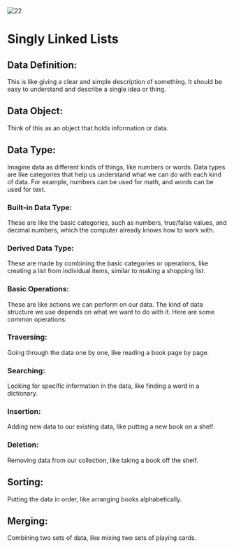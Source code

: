 ![22](https://github.com/manningstinson/holbertonschool-low_level_programming/assets/104523090/2a2f99b9-eb74-4021-93e5-9a8530f9a9ea)
# Singly Linked Lists

## Data Definition: 
This is like giving a clear and simple description of something. It should be easy to understand and describe a single idea or thing.

## Data Object: 
Think of this as an object that holds information or data.

## Data Type: 
Imagine data as different kinds of things, like numbers or words. Data types are like categories that help us understand what we can do with each kind of data. For example, numbers can be used for math, and words can be used for text.

### Built-in Data Type: 
These are like the basic categories, such as numbers, true/false values, and decimal numbers, which the computer already knows how to work with.

### Derived Data Type: 
These are made by combining the basic categories or operations, like creating a list from individual items, similar to making a shopping list.

### Basic Operations: 
These are like actions we can perform on our data. The kind of data structure we use depends on what we want to do with it. Here are some common operations:

### Traversing: 
Going through the data one by one, like reading a book page by page.

### Searching: 
Looking for specific information in the data, like finding a word in a dictionary.

### Insertion: 
Adding new data to our existing data, like putting a new book on a shelf.

### Deletion: 
Removing data from our collection, like taking a book off the shelf.

## Sorting: 
Putting the data in order, like arranging books alphabetically.

## Merging: 
Combining two sets of data, like mixing two sets of playing cards.
   
